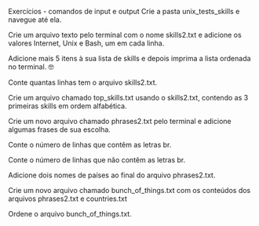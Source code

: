 Exercícios - comandos de input e output
Crie a pasta unix_tests_skills e navegue até ela.

Crie um arquivo texto pelo terminal com o nome skills2.txt e adicione os valores Internet, Unix e Bash, um em cada linha.

Adicione mais 5 itens à sua lista de skills e depois imprima a lista ordenada no terminal. 🤓

Conte quantas linhas tem o arquivo skills2.txt.

Crie um arquivo chamado top_skills.txt usando o skills2.txt, contendo as 3 primeiras skills em ordem alfabética.

Crie um novo arquivo chamado phrases2.txt pelo terminal e adicione algumas frases de sua escolha.

Conte o número de linhas que contêm as letras br.

Conte o número de linhas que não contêm as letras br.

Adicione dois nomes de países ao final do arquivo phrases2.txt.

Crie um novo arquivo chamado bunch_of_things.txt com os conteúdos dos arquivos phrases2.txt e countries.txt

Ordene o arquivo bunch_of_things.txt.
